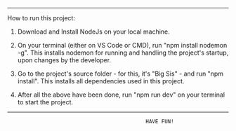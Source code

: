 **************************************************************************************
How to run this project:

1. Download and Install NodeJs on your local machine.

2. On your terminal (either on VS Code or CMD), run "npm install nodemon -g". This 
   installs nodemon for running and handling the project's startup, upon changes 
   by the developer.
3. Go to the project's source folder - for this, it's "Big Sis" -  and run
   "npm install". This installs all dependencies used in this project.
4. After all the above have been done, run "npm run dev" on your terminal to start
   the project.

**************************************************************************************


					                            HAVE FUN!
